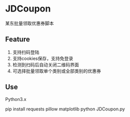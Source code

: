 # JDCoupon
某东批量领取优惠券脚本

## Feature
1. 支持扫码登陆
2. 支持cookies保存，支持免登录
3. 检测到扫码后自动关闭二维码界面
4. 可选择批量领取单个类别或全部类别的优惠券

## Use
Python3.x

pip install requests pillow matplotlib
python JDCoupon.py
